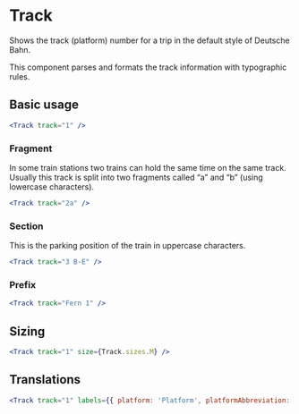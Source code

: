 # Track

Shows the track (platform) number for a trip in the default style of Deutsche Bahn.

This component parses and formats the track information with typographic rules.

## Basic usage

```jsx
<Track track="1" />
```

### Fragment

In some train stations two trains can hold the same time on the same track. Usually this track
is split into two fragments called “a” and “b” (using lowercase characters).

```jsx
<Track track="2a" />
```

### Section

This is the parking position of the train in uppercase characters.

```jsx
<Track track="3 B-E" />
```

### Prefix

```jsx
<Track track="Fern 1" />
```

## Sizing

```jsx
<Track track="1" size={Track.sizes.M} />
```

## Translations

```jsx
<Track track="1" labels={{ platform: 'Platform', platformAbbreviation: 'Pl.' }} />
```
